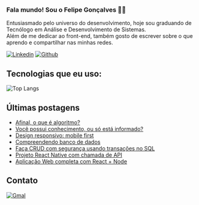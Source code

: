 ### Fala mundo! Sou o Felipe Gonçalves 👊🏼

Entusiasmado pelo universo do desenvolvimento, hoje sou graduando de Tecnólogo em Análise e Desenvolvimento de Sistemas. <br />
Além de me dedicar ao front-end, também gosto de escrever sobre o que aprendo e compartilhar nas minhas redes.

[![Linkedin](https://img.shields.io/badge/LinkedIn-0077B5?style=for-the-badge&logo=linkedin&logoColor=white)](https://www.linkedin.com/in/feh-lipe-dev/)
[![Github](https://img.shields.io/badge/GitHub-100000?style=for-the-badge&logo=github&logoColor=white)](https://github.com/Feh-Lipe-Dev)

## Tecnologias que eu uso:
![Top Langs](https://github-readme-stats.vercel.app/api/top-langs/?username=feh-lipe-dev&hide_progress=true)

## Últimas postagens
- [Afinal, o que é algoritmo?](https://www.linkedin.com/posts/feh-lipe-dev_o-que-%C3%A9-um-algoritmo-activity-7184306899058622464-CYxT?utm_source=share&utm_medium=member_desktop)
- [Você possui conhecimento, ou só está informado?](https://www.linkedin.com/posts/feh-lipe-dev_voc%C3%AA-possui-conhecimento-ou-s%C3%B3-est%C3%A1-informado-activity-7178697604497629184-8to-?utm_source=share&utm_medium=member_desktop)
- [Design responsivo: mobile first](https://www.linkedin.com/posts/feh-lipe-dev_alterando-status-de-sumido-para-estou-activity-7171846104106295300-69Ng?utm_source=share&utm_medium=member_desktop)
- [Compreendendo banco de dados](https://www.linkedin.com/posts/feh-lipe-dev_compreender-bancos-de-dados-permite-organizar-activity-7240483016467218433-t_3E?utm_source=share&utm_medium=member_desktop)
- [Faça CRUD com segurança usando transações no SQL ](https://www.linkedin.com/posts/feh-lipe-dev_fa%C3%A7a-crud-no-sql-server-com-seguran%C3%A7a-usando-activity-7237050946147504128-w9Dg?utm_source=share&utm_medium=member_desktop)
- [Projeto React Native com chamada de API](https://www.linkedin.com/posts/feh-lipe-dev_projetinho-para-come%C3%A7ar-no-react-native-com-activity-7242499747578626048-El_-?utm_source=share&utm_medium=member_desktop)
- [Aplicação Web completa com React + Node](https://www.linkedin.com/posts/feh-lipe-dev_aplica%C3%A7%C3%A3o-web-completa-react-node-app-activity-7244827586143391745-VMZc?utm_source=share&utm_medium=member_desktop)

## Contato
[![Gmal](https://img.shields.io/badge/Gmail-D14836?style=for-the-badge&logo=gmail&logoColor=white)](felipe.cleia05@gmail.com)
